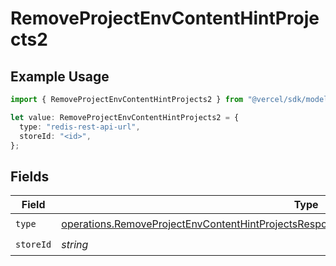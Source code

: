 # RemoveProjectEnvContentHintProjects2

## Example Usage

```typescript
import { RemoveProjectEnvContentHintProjects2 } from "@vercel/sdk/models/operations/removeprojectenv.js";

let value: RemoveProjectEnvContentHintProjects2 = {
  type: "redis-rest-api-url",
  storeId: "<id>",
};
```

## Fields

| Field                                                                                                                                                                                                    | Type                                                                                                                                                                                                     | Required                                                                                                                                                                                                 | Description                                                                                                                                                                                              |
| -------------------------------------------------------------------------------------------------------------------------------------------------------------------------------------------------------- | -------------------------------------------------------------------------------------------------------------------------------------------------------------------------------------------------------- | -------------------------------------------------------------------------------------------------------------------------------------------------------------------------------------------------------- | -------------------------------------------------------------------------------------------------------------------------------------------------------------------------------------------------------- |
| `type`                                                                                                                                                                                                   | [operations.RemoveProjectEnvContentHintProjectsResponse200ApplicationJSONResponseBody22Type](../../models/operations/removeprojectenvcontenthintprojectsresponse200applicationjsonresponsebody22type.md) | :heavy_check_mark:                                                                                                                                                                                       | N/A                                                                                                                                                                                                      |
| `storeId`                                                                                                                                                                                                | *string*                                                                                                                                                                                                 | :heavy_check_mark:                                                                                                                                                                                       | N/A                                                                                                                                                                                                      |